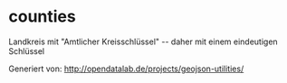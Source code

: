 # counties
Landkreis mit "Amtlicher Kreisschlüssel" -- daher mit einem eindeutigen Schlüssel


Generiert von:
http://opendatalab.de/projects/geojson-utilities/
